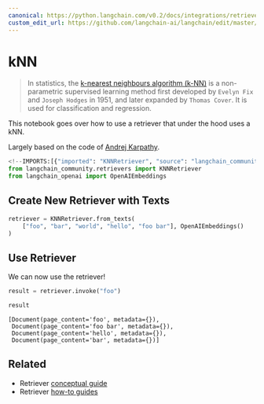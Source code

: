 ```yaml
---
canonical: https://python.langchain.com/v0.2/docs/integrations/retrievers/knn/
custom_edit_url: https://github.com/langchain-ai/langchain/edit/master/docs/docs/integrations/retrievers/knn.ipynb
---
```


# kNN

> In statistics, the [k-nearest neighbours algorithm (k-NN)](https://en.wikipedia.org/wiki/K-nearest_neighbors_algorithm) is a non-parametric supervised learning method first developed by `Evelyn Fix` and `Joseph Hodges` in 1951, and later expanded by `Thomas Cover`. It is used for classification and regression.

This notebook goes over how to use a retriever that under the hood uses a kNN.

Largely based on the code of [Andrej Karpathy](https://github.com/karpathy/randomfun/blob/master/knn_vs_svm.html).

```python
<!--IMPORTS:[{"imported": "KNNRetriever", "source": "langchain_community.retrievers", "docs": "https://api.python.langchain.com/en/latest/retrievers/langchain_community.retrievers.knn.KNNRetriever.html", "title": "kNN"}, {"imported": "OpenAIEmbeddings", "source": "langchain_openai", "docs": "https://api.python.langchain.com/en/latest/embeddings/langchain_openai.embeddings.base.OpenAIEmbeddings.html", "title": "kNN"}]-->
from langchain_community.retrievers import KNNRetriever
from langchain_openai import OpenAIEmbeddings
```

## Create New Retriever with Texts

```python
retriever = KNNRetriever.from_texts(
    ["foo", "bar", "world", "hello", "foo bar"], OpenAIEmbeddings()
)
```

## Use Retriever

We can now use the retriever!

```python
result = retriever.invoke("foo")
```

```python
result
```

```output
[Document(page_content='foo', metadata={}),
 Document(page_content='foo bar', metadata={}),
 Document(page_content='hello', metadata={}),
 Document(page_content='bar', metadata={})]
```

## Related

- Retriever [conceptual guide](/docs/concepts/#retrievers)
- Retriever [how-to guides](/docs/how_to/#retrievers)